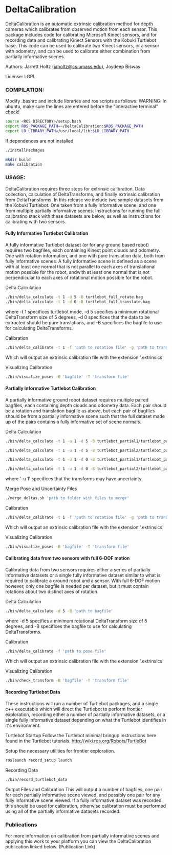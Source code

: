 # DeltaCalibration

DeltaCalibration is an automatic extrinsic calibration method for depth cameras which calibrates from observed motion from each sensor. 
This package includes code for calibrating Microsoft Kinect sensors, and for recording data and calibrating Kinect Sensors with the Kobuki Turtlebot base. This code can be used to calibrate two Kinect sensors, or a sensor with odometry, and can be used to calibrate either combination from partially informative scenes.

Authors: Jarrett Holtz (jaholtz@cs.umass.edu), Joydeep Biswas

License: LGPL

### COMPILATION:

Modify .bashrc and include libraries and ros scripts as follows: WARNING: In ubuntu, make sure the lines are entered before the "interactive terminal" check!

```bash
source <ROS DIRECTORY>/setup.bash
export ROS_PACKAGE_PATH=~/DeltaCalibration:$ROS_PACKAGE_PATH
export LD_LIBRARY_PATH=/usr/local/lib:$LD_LIBRARY_PATH
```

If dependences are not installed

```bash
./InstallPackages

mkdir build
make calibration
```
### USAGE:
DeltaCalibration requires three steps for extrinsic calibration. Data collection, calculation of DeltaTransforms, and finally extrinsic calibration from DeltaTransforms. In this release we include two sample datasets from the Kobuki Turtlebot. One taken from a fully informative scene, and one from multiple partially informative scenes. Instructions for running the full calibratino stack with these datasets are below, as well as instructions for calibrating with two sensors.

#### Fully Informative Turtlebot Calibration
A fully informative Turtlebot dataset (or for any ground based robot) requires two bagfiles, each containing Kinect point clouds and odometry. One with rotation information, and one with pure translation data, both from fully informative scenes. A fully informative scene is defined as a scene with at least one normal that is not parallel to each axes of translational motion possible for the robot, andwith at least one normal that is not perpendicular to each axes of rotational motion possible for the robot.

Delta Calculation
```bash
./bin/delta_calculate -t 1 -d 5 -B turtlebot_full_rotate.bag
./bin/delta_calculate -t 1 -d 0 -B turtlebot_full_translate.bag
```
where -t 1 specifices turtlebot mode, -d 5 specifies a minimum rotational DeltaTransform size of 5 degrees, -d 0 specifices that the data to be extracted should be pure translations, and -B specifices the bagfile to use for calculating DeltaTransforms.

Calibration
```bash
./bin/delta_calibrate -t 1 -f 'path to rotation file' -g 'path to translation file'
```
Which will output an extrinsic calibration file with the extension '.extrinsics'

Visualizing Calibration
```bash
./bin/visualize_poses -B 'bagfile' -T 'transform file'
```

#### Partially Informative Turtlebot Calibration
A partially informative ground robot dataset requires multiple paired bagfiles, each containing depth clouds and odometry data. Each pair should be a rotation and translation bagfile as above, but each pair of bagfiles should be from a partially informative scene such that the full dataset made up of the pairs contains a fully informative set of scene normals.

Delta Calculation
```bash
./bin/delta_calculate -t 1 -u 1 -d 5 -B turtlebot_partial1/turtlebot_partial1_rotate

./bin/delta_calculate -t 1 -u 1 -d 5 -B turtlebot_partial2/turtlebot_partial2_rotate

./bin/delta_calculate -t 1 -u 1 -d 0 -B turtlebot_partial1/turtlebot_partial1_translate

./bin/delta_calculate -t 1 -u 1 -d 0 -B turtlebot_partial2/turtlebot_partial2_translate
```
where '-u 1' specifices that the transforms may have uncertainty.

Merge Pose and Uncertainty Files
```bash
./merge_deltas.sh 'path to folder with files to merge'
```

Calibration
```bash
./bin/delta_calibrate -t 1 -f 'path to rotation file' -g 'path to translation file'
```
Which will output an extrinsic calibration file with the extension '.extrinsics'

Visualizing Calibration
```bash
./bin/visualize_poses -B 'bagfile' -T 'transform file'
```

#### Calibrating data from two sensors with full 6-DOF motion
Calibrating data from two sensors requires either a series of partially informative datasets or a single fully informative dataset similar to what is required to calibrate a ground robot and a sensor. With full 6-DOF motion however, only one bagfile is needed per dataset, but it must contain rotations about two distinct axes of rotation.

Delta Calculation
```bash
./bin/delta_calculate -d 5 -B 'path to bagfile'
```
where -d 5 specifies a minimum rotational DeltaTransform size of 5 degrees, and -B specifices the bagfile to use for calculating DeltaTransforms.

Calibration
```bash
./bin/delta_calibrate -f 'path to pose file'
```
Which will output an extrinsic calibration file with the extension '.extrinsics'

Visualizing Calibration
```bash
./bin/check_transform -B 'bagfile' -T 'transform file'
```

#### Recording Turtlebot Data
These instructions will run a number of Turtlebot packages, and a single c++ executable which will direct the Turtlebot to perform frontier exploration, recording either a number of partially informative datasets, or a single fully informative dataset depending on what the Turtlebot identifies in it's environment.

Turtlebot Startup
Follow the Turtlebot minimal bringup instructions here found in the Turtlebot tutorials.
http://wiki.ros.org/Robots/TurtleBot

Setup the necessary utilities for frontier exploration.
```bash
roslaunch record_setup.launch
```

Recording Data
```bash
./bin/record_turtlebot_data
```

Output Files and Calibration
This will output a number of bagfiles, one pair for each partially informative scene viewed, and possibly one pair for any fully informative scene viewed. If a fully informative dataset was recorded this should be used for calibration, otherwise calibration must be performed using all of the partially informative datasets recorded.

### Publications
For more information on calibration from partially informative scenes and applying this work to your platform you can view the DeltaCalibration publication linked below.
(Publication Link)
